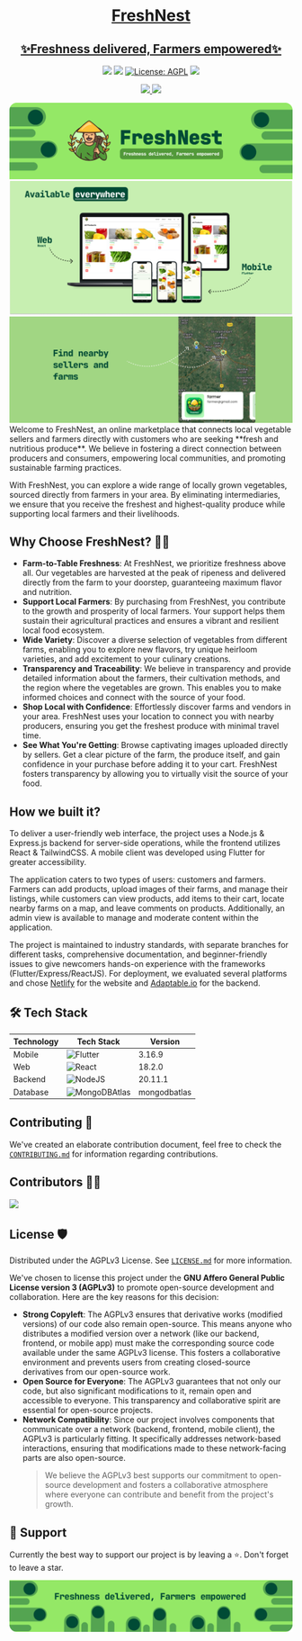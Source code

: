 <p align="center">
  <a href="https://fresh-nest.netlify.app">
    <h1 align="center">
      FreshNest
    </h1>
    <h2 align="center"> ✨Freshness delivered, Farmers empowered✨</h2>
  </a>
</p>

<p align="center">
<a href="https://github.com/amannegi/freshnest"><img src="https://img.shields.io/github/stars/amannegi/freshnest.svg?style=flat&logo=github&colorB=deeppink&label=stars"></a>
<a href="https://github.com/amannegi/freshnest"><img src="https://img.shields.io/github/forks/amannegi/freshnest.svg"></a>
<a href="./LICENSE"><img src="https://img.shields.io/badge/license-AGPL-purple.svg" alt="License: AGPL"></a>
<a href="https://app.netlify.com/sites/fresh-nest/deploys">
<img src="https://api.netlify.com/api/v1/badges/2705eab6-d2e3-456b-bb84-a0f98c3e5ee1/deploy-status">
</a>
</p>

<p align="center">
  <a href="https://fresh-nest.netlify.app/">
    <img src="https://img.shields.io/badge/FreshNest-Website-brightgreen"></img>
  </a>
  <a href="https://github.com/AmanNegi/FreshNest/releases/tag/v0.0.3">
  <img src="https://img.shields.io/badge/FreshNest-APK-orange"></img>
  </a>
</p>

<img src="./images/header.png"  />
<img src="./images/freshnest_banner_2.png">
<img src="./images/freshnest_banner_3.png">

<br/>
Welcome to FreshNest, an online marketplace that connects local vegetable sellers and farmers directly with customers who are seeking **fresh and nutritious produce**. We believe in fostering a direct connection between producers and consumers, empowering local communities, and promoting sustainable farming practices.

With FreshNest, you can explore a wide range of locally grown vegetables, sourced directly from farmers in your area. By eliminating intermediaries, we ensure that you receive the freshest and highest-quality produce while supporting local farmers and their livelihoods.

## Why Choose FreshNest? 🤷‍♂️

- **Farm-to-Table Freshness**: At FreshNest, we prioritize freshness above all. Our vegetables are harvested at the peak of ripeness and delivered directly from the farm to your doorstep, guaranteeing maximum flavor and nutrition.
- **Support Local Farmers**: By purchasing from FreshNest, you contribute to the growth and prosperity of local farmers. Your support helps them sustain their agricultural practices and ensures a vibrant and resilient local food ecosystem.
- **Wide Variety**: Discover a diverse selection of vegetables from different farms, enabling you to explore new flavors, try unique heirloom varieties, and add excitement to your culinary creations.
- **Transparency and Traceability**: We believe in transparency and provide detailed information about the farmers, their cultivation methods, and the region where the vegetables are grown. This enables you to make informed choices and connect with the source of your food.
- **Shop Local with Confidence**: Effortlessly discover farms and vendors in your area. FreshNest uses your location to connect you with nearby producers, ensuring you get the freshest produce with minimal travel time.
- **See What You're Getting**: Browse captivating images uploaded directly by sellers. Get a clear picture of the farm, the produce itself, and gain confidence in your purchase before adding it to your cart. FreshNest fosters transparency by allowing you to virtually visit the source of your food.

## How we built it?

To deliver a user-friendly web interface, the project uses a Node.js & Express.js backend for server-side operations, while the frontend utilizes React & TailwindCSS. A mobile client was developed using Flutter for greater accessibility.

The application caters to two types of users: customers and farmers. Farmers can add products, upload images of their farms, and manage their listings, while customers can view products, add items to their cart, locate nearby farms on a map, and leave comments on products. Additionally, an admin view is available to manage and moderate content within the application.

The project is maintained to industry standards, with separate branches for different tasks, comprehensive documentation, and beginner-friendly issues to give newcomers hands-on experience with the frameworks (Flutter/Express/ReactJS). For deployment, we evaluated several platforms and chose [Netlify](https://www.netlify.com) for the website and [Adaptable.io](https://adaptable.io) for the backend.

## 🛠️ Tech Stack

| Technology | Tech Stack                                                                                                           | Version      |
| ---------- | -------------------------------------------------------------------------------------------------------------------- | ------------ |
| Mobile     | ![Flutter](https://img.shields.io/badge/Flutter-%2302569B.svg?style=for-the-badge&logo=Flutter&logoColor=white)      | 3.16.9       |
| Web        | ![React](https://img.shields.io/badge/react-%2320232a.svg?style=for-the-badge&logo=react&logoColor=%2361DAFB)        | 18.2.0       |
| Backend    | ![NodeJS](https://img.shields.io/badge/node.js-6DA55F?style=for-the-badge&logo=node.js&logoColor=white)              | 20.11.1      |
| Database   | ![MongoDBAtlas](https://img.shields.io/badge/MongoDB-%234ea94b.svg?style=for-the-badge&logo=mongodb&logoColor=white) | mongodbatlas |

## Contributing 🤝

We've created an elaborate contribution document, feel free to check the [`CONTRIBUTING.md`](./docs/CONTRIBUTING.md) for information regarding contributions.

## Contributors 👨‍💻

<a href="https://github.com/AmanNegi/FreshNest/graphs/contributors">
  <img src="https://contrib.rocks/image?repo=AmanNegi/FreshNest" />
</a>

## License 🛡️

Distributed under the AGPLv3 License. See [`LICENSE.md`](./LICENSE) for more information.

We've chosen to license this project under the **GNU Affero General Public License version 3 (AGPLv3)** to promote open-source development and collaboration. Here are the key reasons for this decision:

- **Strong Copyleft**: The AGPLv3 ensures that derivative works (modified versions) of our code also remain open-source. This means anyone who distributes a modified version over a network (like our backend, frontend, or mobile app) must make the corresponding source code available under the same AGPLv3 license. This fosters a collaborative environment and prevents users from creating closed-source derivatives from our open-source work.
- **Open Source for Everyone**: The AGPLv3 guarantees that not only our code, but also significant modifications to it, remain open and accessible to everyone. This transparency and collaborative spirit are essential for open-source projects.
- **Network Compatibility**: Since our project involves components that communicate over a network (backend, frontend, mobile client), the AGPLv3 is particularly fitting. It specifically addresses network-based interactions, ensuring that modifications made to these network-facing parts are also open-source.
  > We believe the AGPLv3 best supports our commitment to open-source development and fosters a collaborative atmosphere where everyone can contribute and benefit from the project's growth.

## 🙏 Support

Currently the best way to support our project is by leaving a ⭐️. Don't forget to leave a star.

<img src="./images/footer.png"  />
